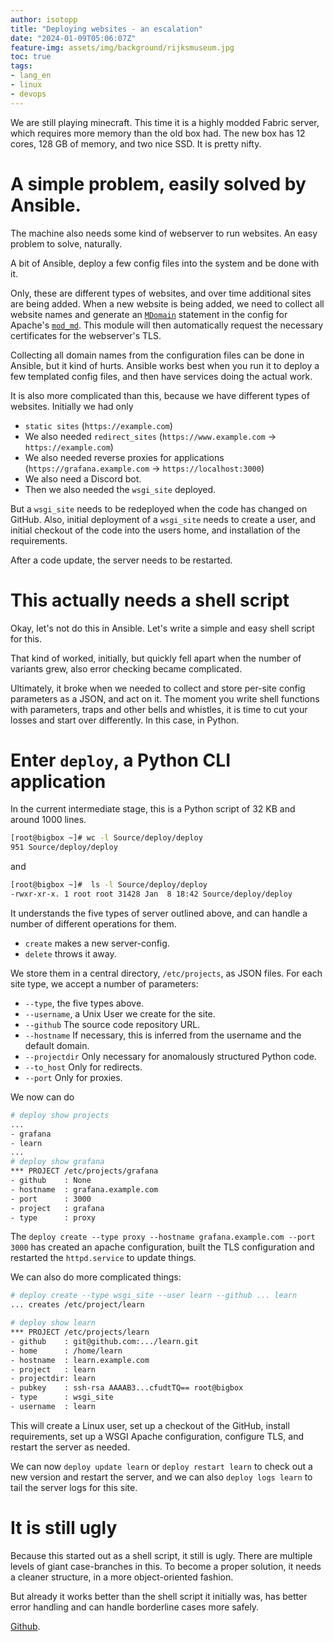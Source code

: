 ```yaml
---
author: isotopp
title: "Deploying websites - an escalation"
date: "2024-01-09T05:06:07Z"
feature-img: assets/img/background/rijksmuseum.jpg
toc: true
tags:
- lang_en
- linux
- devops
---
```


We are still playing minecraft.
This time it is a highly modded Fabric server, which requires more memory than the old box had.
The new box has 12 cores, 128 GB of memory, and two nice SSD.
It is pretty nifty.

# A simple problem, easily solved by Ansible.

The machine also needs some kind of webserver to run websites.
An easy problem to solve, naturally.

A bit of Ansible, deploy a few config files into the system and be done with it.

Only, these are different types of websites, and over time additional sites are being added.
When a new website is being added, we need to collect all website names
and generate an 
[`MDomain`](https://httpd.apache.org/docs/2.4/mod/mod_md.html#mdomain)
statement in the config for Apache's 
[`mod_md`](https://httpd.apache.org/docs/2.4/mod/mod_md.html).
This module will then automatically request the necessary certificates for the webserver's TLS.

Collecting all domain names from the configuration files can be done in Ansible, but it kind of hurts.
Ansible works best when you run it to deploy a few templated config files, and then have services doing the actual work.

It is also more complicated than this, because we have different types of websites.
Initially we had only

- `static sites` (`https://example.com`)
- We also needed `redirect_sites` (`https://www.example.com` -> `https://example.com`)
- We also needed reverse proxies for applications (`https://grafana.example.com` -> `https://localhost:3000`)
- We also need a Discord bot.
- Then we also needed the `wsgi_site` deployed.

But a `wsgi_site` needs to be redeployed when the code has changed on GitHub.
Also, initial deployment of a `wsgi_site` needs to create a user, 
and initial checkout of the code into the users home,
and installation of the requirements.

After a code update, the server needs to be restarted.

# This actually needs a shell script

Okay, let's not do this in Ansible.
Let's write a simple and easy shell script for this.

That kind of worked, initially, but quickly fell apart when the number of variants grew, 
also error checking became complicated.

Ultimately, it broke when we needed to collect and store per-site config parameters as a JSON, and act on it.
The moment you write shell functions with parameters, traps and other bells and whistles,
it is time to cut your losses and start over differently.
In this case, in Python.

# Enter `deploy`, a Python CLI application

In the current intermediate stage, this is a Python script of 32 KB and around 1000 lines.

```bash
[root@bigbox ~]# wc -l Source/deploy/deploy 
951 Source/deploy/deploy
```
and
```bash
[root@bigbox ~]#  ls -l Source/deploy/deploy
-rwxr-xr-x. 1 root root 31428 Jan  8 18:42 Source/deploy/deploy
```

It understands the five types of server outlined above, and can handle a number of different operations for them.

- `create` makes a new server-config.
- `delete` throws it away.

We store them in a central directory, `/etc/projects`, as JSON files.
For each site type, we accept a number of parameters:

- `--type`, the five types above.
- `--username`, a Unix User we create for the site.
- `--github` The source code repository URL.
- `--hostname` If necessary, this is inferred from the username and the default domain.
- `--projectdir` Only necessary for anomalously structured Python code.
- `--to_host` Only for redirects.
- `--port` Only for proxies.

We now can do

```bash
# deploy show projects
...
- grafana
- learn
...
# deploy show grafana
*** PROJECT /etc/projects/grafana
- github    : None
- hostname  : grafana.example.com
- port      : 3000
- project   : grafana
- type      : proxy
```

The `deploy create --type proxy --hostname grafana.example.com --port 3000` has created an apache configuration,
built the TLS configuration and restarted the `httpd.service` to update things.

We can also do more complicated things:

```bash
# deploy create --type wsgi_site --user learn --github ... learn
... creates /etc/project/learn

# deploy show learn
*** PROJECT /etc/projects/learn
- github    : git@github.com:.../learn.git
- home      : /home/learn
- hostname  : learn.example.com
- project   : learn
- projectdir: learn
- pubkey    : ssh-rsa AAAAB3...cfudtTQ== root@bigbox
- type      : wsgi_site
- username  : learn
```

This will create a Linux user, set up a checkout of the GitHub, install requirements, set up a WSGI Apache configuration,
configure TLS, and restart the server as needed.

We can now `deploy update learn` or `deploy restart learn` to check out a new version and restart the server,
and we can also `deploy logs learn` to tail the server logs for this site.

# It is still ugly

Because this started out as a shell script, it still is ugly.
There are multiple levels of giant case-branches in this.
To become a proper solution, it needs a cleaner structure, in a more object-oriented fashion.

But already it works better than the shell script it initially was,
has better error handling and can handle borderline cases more safely.

[Github](https://github.com/isotopp/deploy).
